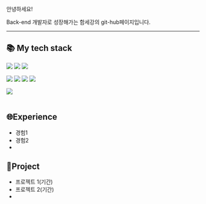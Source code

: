 안녕하세요!

Back-end 개발자로 성장해가는 함세강의 git-hub페이지입니다.

---
## 📚 My tech stack

<img src="https://img.shields.io/badge/JAVA-blue?style=flat-square&amp;logo=Java&amp;logoColor=white"/> <img src="https://img.shields.io/badge/ORACLE-orangered?style=flat-square&amp;logo=ORACLE&amp;logoColor=white"/> <img src="https://img.shields.io/badge/PYTHON-navy?style=flat-square&amp;logo=Python&amp;logoColor=white"/>

<img src="https://img.shields.io/badge/HTML5-yellow?style=flat-square&amp;logo=HTML5&amp;logoColor=white"/> <img src="https://img.shields.io/badge/CSS3-blue?style=flat-square&amp;logo=CSS3&amp;logoColor=white"/> <img src="https://img.shields.io/badge/JAVASCRIPT-olive?style=flat-square&amp;logo=JavaScript&amp;logoColor=white"/> <img src="https://img.shields.io/badge/JQUERY-purple?style=flat-square&amp;logo=jQuery&amp;logoColor=white"/>

<img src="https://img.shields.io/badge/GIT-orangered?style=flat-square&amp;logo=Git&amp;logoColor=white"/>


<br>
<br>

## 🌐Experience

- 경험1
- 경험2
- 
## 🌱Project
- 프로젝트 1(기간)
- 프로젝트 2(기간)
- 
